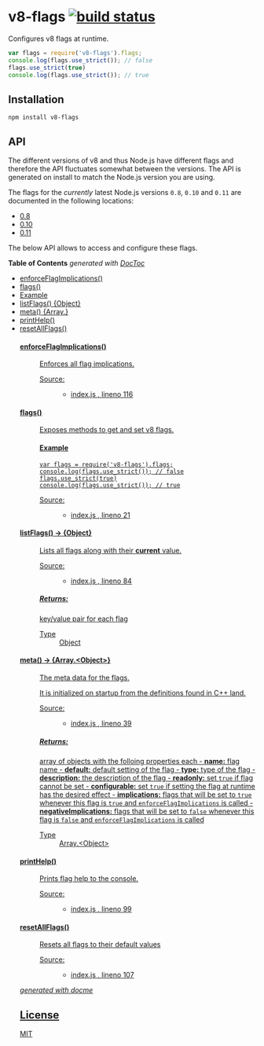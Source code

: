 # v8-flags [![build status](https://secure.travis-ci.org/thlorenz/v8-flags.png)](http://travis-ci.org/thlorenz/v8-flags)

Configures v8 flags at runtime.

```js
var flags = require('v8-flags').flags;
console.log(flags.use_strict()); // false
flags.use_strict(true)
console.log(flags.use_strict()); // true
```

## Installation

    npm install v8-flags

## API

The different versions of v8 and thus Node.js have different flags and therefore the API fluctuates somewhat between the
versions. The API is generated on install to match the Node.js version you are using.

The flags for the *currently* latest Node.js versions `0.8`, `0.10` and `0.11` are documented in the following
locations:

- [0.8](https://github.com/thlorenz/v8-flags/blob/master/flags-0.8.md)
- [0.10](https://github.com/thlorenz/v8-flags/blob/master/flags-0.10.md)
- [0.11](https://github.com/thlorenz/v8-flags/blob/master/flags-0.11.md)

The below API allows to access and configure these flags.

<!-- START doctoc generated TOC please keep comment here to allow auto update -->
<!-- DON'T EDIT THIS SECTION, INSTEAD RE-RUN doctoc TO UPDATE -->
**Table of Contents**  *generated with [DocToc](http://doctoc.herokuapp.com/)*

- [enforceFlagImplications()](#enforceflagimplications)
- [flags()](#flags)
- [Example](#example)
- [listFlags()  {Object}](#listflags-→-object)
- [meta()  {Array.<Object>}](#meta-→-arrayobject)
- [printHelp()](#printhelp)
- [resetAllFlags()](#resetallflags)

<!-- END doctoc generated TOC please keep comment here to allow auto update -->


<!-- START docme generated API please keep comment here to allow auto update -->
<!-- DON'T EDIT THIS SECTION, INSTEAD RE-RUN docme TO UPDATE -->

<div>
<div class="jsdoc-githubify">
<section>
<article>
<div class="container-overview">
<dl class="details">
</dl>
</div>
<dl>
<dt>
<h4 class="name" id="enforceFlagImplications"><span class="type-signature"></span>enforceFlagImplications<span class="signature">()</span><span class="type-signature"></span></h4>
</dt>
<dd>
<div class="description">
<p>Enforces all flag implications.</p>
</div>
<dl class="details">
<dt class="tag-source">Source:</dt>
<dd class="tag-source"><ul class="dummy">
<li>
<a href="https://github.com/thlorenz/v8-flags/blob/master/index.js">index.js</a>
<span>, </span>
<a href="https://github.com/thlorenz/v8-flags/blob/master/index.js#L116">lineno 116</a>
</li>
</ul></dd>
</dl>
</dd>
<dt>
<h4 class="name" id="flags"><span class="type-signature"></span>flags<span class="signature">()</span><span class="type-signature"></span></h4>
</dt>
<dd>
<div class="description">
<p>Exposes methods to get and set v8 flags.</p>
<h4>Example</h4>
<pre><code class="lang-js">var flags = require('v8-flags').flags;
console.log(flags.use_strict()); // false
flags.use_strict(true)
console.log(flags.use_strict()); // true</code></pre>
</div>
<dl class="details">
<dt class="tag-source">Source:</dt>
<dd class="tag-source"><ul class="dummy">
<li>
<a href="https://github.com/thlorenz/v8-flags/blob/master/index.js">index.js</a>
<span>, </span>
<a href="https://github.com/thlorenz/v8-flags/blob/master/index.js#L21">lineno 21</a>
</li>
</ul></dd>
</dl>
</dd>
<dt>
<h4 class="name" id="listFlags"><span class="type-signature"></span>listFlags<span class="signature">()</span><span class="type-signature"> &rarr; {Object}</span></h4>
</dt>
<dd>
<div class="description">
<p>Lists all flags along with their <strong>current</strong> value.</p>
</div>
<dl class="details">
<dt class="tag-source">Source:</dt>
<dd class="tag-source"><ul class="dummy">
<li>
<a href="https://github.com/thlorenz/v8-flags/blob/master/index.js">index.js</a>
<span>, </span>
<a href="https://github.com/thlorenz/v8-flags/blob/master/index.js#L84">lineno 84</a>
</li>
</ul></dd>
</dl>
<h5>Returns:</h5>
<div class="param-desc">
<p>key/value pair for each flag</p>
</div>
<dl>
<dt>
Type
</dt>
<dd>
<span class="param-type">Object</span>
</dd>
</dl>
</dd>
<dt>
<h4 class="name" id="meta"><span class="type-signature"></span>meta<span class="signature">()</span><span class="type-signature"> &rarr; {Array.&lt;Object>}</span></h4>
</dt>
<dd>
<div class="description">
<p>The meta data for the flags.</p>
<p>It is initialized on startup from the definitions found in C++ land.</p>
</div>
<dl class="details">
<dt class="tag-source">Source:</dt>
<dd class="tag-source"><ul class="dummy">
<li>
<a href="https://github.com/thlorenz/v8-flags/blob/master/index.js">index.js</a>
<span>, </span>
<a href="https://github.com/thlorenz/v8-flags/blob/master/index.js#L39">lineno 39</a>
</li>
</ul></dd>
</dl>
<h5>Returns:</h5>
<div class="param-desc">
<p>array of objects with the folloing properties each
- <strong>name:</strong> flag name
- <strong>default:</strong> default setting of the flag
- <strong>type:</strong> type of the flag
- <strong>description:</strong> the description of the flag
- <strong>readonly:</strong> set <code>true</code> if flag cannot be set
- <strong>configurable:</strong> set <code>true</code> if setting the flag at runtime has the desired effect
- <strong>implications:</strong> flags that will be set to <code>true</code> whenever this flag is <code>true</code> and <code>enforceFlagImplications</code> is called
- <strong>negativeImplications:</strong> flags that will be set to <code>false</code> whenever this flag is <code>false</code> and <code>enforceFlagImplications</code> is called</p>
</div>
<dl>
<dt>
Type
</dt>
<dd>
<span class="param-type">Array.&lt;Object></span>
</dd>
</dl>
</dd>
<dt>
<h4 class="name" id="printHelp"><span class="type-signature"></span>printHelp<span class="signature">()</span><span class="type-signature"></span></h4>
</dt>
<dd>
<div class="description">
<p>Prints flag help to the console.</p>
</div>
<dl class="details">
<dt class="tag-source">Source:</dt>
<dd class="tag-source"><ul class="dummy">
<li>
<a href="https://github.com/thlorenz/v8-flags/blob/master/index.js">index.js</a>
<span>, </span>
<a href="https://github.com/thlorenz/v8-flags/blob/master/index.js#L99">lineno 99</a>
</li>
</ul></dd>
</dl>
</dd>
<dt>
<h4 class="name" id="resetAllFlags"><span class="type-signature"></span>resetAllFlags<span class="signature">()</span><span class="type-signature"></span></h4>
</dt>
<dd>
<div class="description">
<p>Resets all flags to their default values</p>
</div>
<dl class="details">
<dt class="tag-source">Source:</dt>
<dd class="tag-source"><ul class="dummy">
<li>
<a href="https://github.com/thlorenz/v8-flags/blob/master/index.js">index.js</a>
<span>, </span>
<a href="https://github.com/thlorenz/v8-flags/blob/master/index.js#L107">lineno 107</a>
</li>
</ul></dd>
</dl>
</dd>
</dl>
</article>
</section>
</div>

*generated with [docme](https://github.com/thlorenz/docme)*
</div>
<!-- END docme generated API please keep comment here to allow auto update -->

## License

MIT
